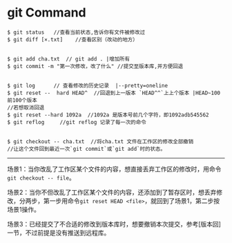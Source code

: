# git Command

    $ git status   //查看当前状态,告诉你有文件被修改过
    $ git diff [×.txt]    //查看区别（改动的地方）
    

    $ git add cha.txt  // git add . |增加所有
    $ git commit -m "第一次修改，改了什么" //提交至版本库,并方便回退
    

    $ git log      // 查看修改的历史记录  |--pretty=oneline 
    $ git reset --  hard HEAD^  //回退到上一版本 `HEAD^^`上上个版本 |HEAD~100 前100个版本
    //若想取消回退
    $ git reset --hard 1092a  //1092a 是版本号前几个字符，即1092adb545562
    $ git reflog     //git reflog 记录了每一次的命令
    

    $ git checkout -- cha.txt  //将cha.txt 文件在工作区的修改全部撤销
    //让这个文件回到最近一次`git commit`或`git add`时的状态。
----
场景1：当你改乱了工作区某个文件的内容，想直接丢弃工作区的修改时，用命令`git checkout -- file`。

场景2：当你不但改乱了工作区某个文件的内容，还添加到了暂存区时，想丢弃修改，分两步，第一步用命令`git reset HEAD <file>`，就回到了场景1，第二步按场景1操作。

场景3：已经提交了不合适的修改到版本库时，想要撤销本次提交，参考[版本回]一节，不过前提是没有推送到远程库。











   
   



    
